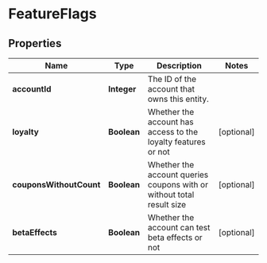 

# FeatureFlags

## Properties

Name | Type | Description | Notes
------------ | ------------- | ------------- | -------------
**accountId** | **Integer** | The ID of the account that owns this entity. | 
**loyalty** | **Boolean** | Whether the account has access to the loyalty features or not |  [optional]
**couponsWithoutCount** | **Boolean** | Whether the account queries coupons with or without total result size |  [optional]
**betaEffects** | **Boolean** | Whether the account can test beta effects or not |  [optional]



